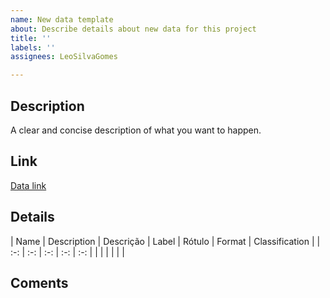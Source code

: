 ```yaml
---
name: New data template
about: Describe details about new data for this project
title: ''
labels: ''
assignees: LeoSilvaGomes

---
```


## Description
A clear and concise description of what you want to happen.

## Link

[Data link]()

## Details

| Name | Description | Descrição | Label | Rótulo | Format | Classification |
| :-: | :-: | :-: | :-: | :-: |
|     |     |     |     |     |

<!-- Format -->
<!-- Float .2 -->
<!-- Progress Bar -->
<!-- Graphic -->
<!-- Histogram -->
<!-- Heatmap -->

## Coments
